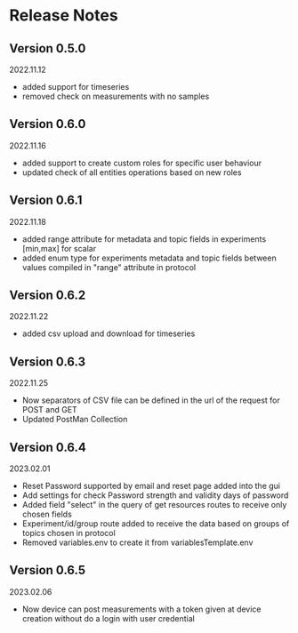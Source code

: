 # Release Notes

## Version 0.5.0

2022.11.12

+ added support for timeseries
+ removed check on measurements with no samples

## Version 0.6.0

2022.11.16

+ added support to create custom roles for specific user behaviour
+ updated check of all entities operations based on new roles

## Version 0.6.1

2022.11.18

+ added range attribute for metadata and topic fields in experiments \[min,max\] for scalar
+ added enum type for experiments metadata and topic fields between values compiled in "range" attribute in protocol

## Version 0.6.2

2022.11.22

+ added csv upload and download for timeseries 

## Version 0.6.3

2022.11.25

+ Now separators of CSV file can be defined in the url of the request for POST and GET
+ Updated PostMan Collection

## Version 0.6.4

2023.02.01

+ Reset Password supported by email and reset page added into the gui
+ Add settings for check Password strength and validity days of password
+ Added field "select" in the query of get resources routes to receive only chosen fields
+ Experiment/id/group route added to receive the data based on groups of topics chosen in protocol
+ Removed variables.env to create it from variablesTemplate.env

## Version 0.6.5

2023.02.06

+ Now device can post measurements with a token given at device creation without do a login with user credential